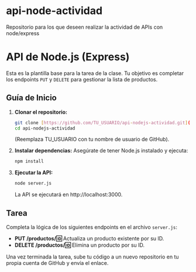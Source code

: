 # api-node-actividad
Repositorio para los que deseen realizar la actividad de APIs con node/express

# API de Node.js (Express) 

Esta es la plantilla base para la tarea de la clase. Tu objetivo es completar los endpoints `PUT` y `DELETE` para gestionar la lista de productos.

## Guía de Inicio

1.  **Clonar el repositorio:**
    ```bash
    git clone [https://github.com/TU_USUARIO/api-nodejs-actividad.git](https://github.com/TU_USUARIO/api-nodejs-actividad.git)
    cd api-nodejs-actividad
    ```
    (Reemplaza TU_USUARIO con tu nombre de usuario de GitHub).

2.  **Instalar dependencias:**
    Asegúrate de tener Node.js instalado y ejecuta:
    ```bash
    npm install
    ```

3.  **Ejecutar la API:**
    ```bash
    node server.js
    ```
    La API se ejecutará en http://localhost:3000.

## Tarea

Completa la lógica de los siguientes endpoints en el archivo `server.js`:

* **PUT /productos/:id:** Actualiza un producto existente por su ID.
* **DELETE /productos/:id:** Elimina un producto por su ID.

Una vez terminada la tarea, sube tu código a un nuevo repositorio en tu propia cuenta de GitHub y envía el enlace.
